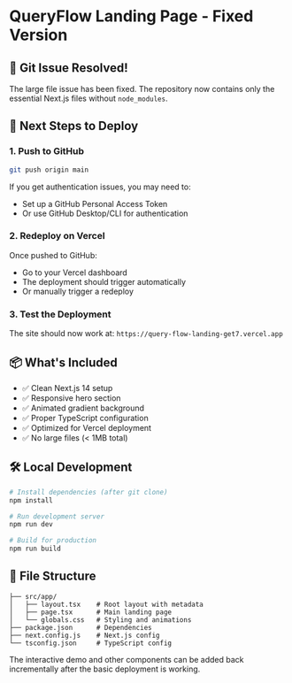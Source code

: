 # QueryFlow Landing Page - Fixed Version

## 🎉 Git Issue Resolved!

The large file issue has been fixed. The repository now contains only the essential Next.js files without `node_modules`.

## 🚀 Next Steps to Deploy

### 1. Push to GitHub
```bash
git push origin main
```

If you get authentication issues, you may need to:
- Set up a GitHub Personal Access Token
- Or use GitHub Desktop/CLI for authentication

### 2. Redeploy on Vercel
Once pushed to GitHub:
- Go to your Vercel dashboard
- The deployment should trigger automatically
- Or manually trigger a redeploy

### 3. Test the Deployment
The site should now work at: `https://query-flow-landing-get7.vercel.app`

## 📦 What's Included

- ✅ Clean Next.js 14 setup
- ✅ Responsive hero section
- ✅ Animated gradient background
- ✅ Proper TypeScript configuration
- ✅ Optimized for Vercel deployment
- ✅ No large files (< 1MB total)

## 🛠 Local Development

```bash
# Install dependencies (after git clone)
npm install

# Run development server
npm run dev

# Build for production
npm run build
```

## 🔧 File Structure
```
├── src/app/
│   ├── layout.tsx    # Root layout with metadata
│   ├── page.tsx      # Main landing page
│   └── globals.css   # Styling and animations
├── package.json      # Dependencies
├── next.config.js    # Next.js config
└── tsconfig.json     # TypeScript config
```

The interactive demo and other components can be added back incrementally after the basic deployment is working.